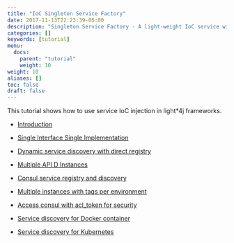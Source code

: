 ```yaml
---
title: "IoC Singleton Service Factory"
date: 2017-11-13T22:23:39-05:00
description: "Singleton Service Factory - A light-weight IoC service with YAML configuration"
categories: []
keywords: [tutorial]
menu:
  docs:
    parent: "tutorial"
    weight: 10
weight: 10
aliases: []
toc: false
draft: false
---
```


This tutorial shows how to use service IoC injection in light*4j frameworks. 

* [Introduction][]

* [Single Interface Single Implementation][]

* [Dynamic service discovery with direct registry](dynamic)

* [Multiple API D Instances](multiple)

* [Consul service registry and discovery](consul)

* [Multiple instances with tags per environment](tag)

* [Access consul with acl_token for security](token)

* [Service discovery for Docker container](docker)

* [Service discovery for Kubernetes](kubernetes)


[Introduction]: /tutorial/common/service/introduction/
[Single Interface Single Implementation]: /tutorial/common/service/singlesingle/
